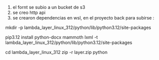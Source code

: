 1. el fornt se subio a un bucket de s3
2. se creo http api
3. se crearon dependencias en wsl, en el proyecto back para subirse :

mkdir -p lambda_layer_linux_312/python/lib/python3.12/site-packages

pip3.12 install python-docx mammoth lxml -t lambda_layer_linux_312/python/lib/python3.12/site-packages

cd lambda_layer_linux_312
zip -r layer.zip python

